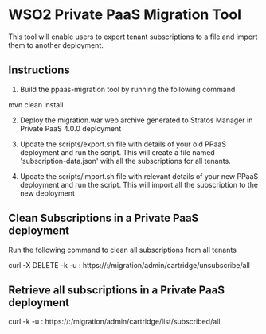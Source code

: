 # WSO2 Private PaaS Migration Tool


This tool will enable users to export tenant subscriptions to a file and import them to another deployment.

## Instructions

1. Build the ppaas-migration tool by running the following command

mvn clean install

2. Deploy the migration.war web archive generated to Stratos Manager in Private PaaS 4.0.0 deployment

3. Update the scripts/export.sh file with details of your old PPaaS deployment and run the script.
   This will create a file named 'subscription-data.json' with all the subscriptions for all tenants.

4. Update the scripts/import.sh file with relevant details of your new PPaaS deployment and run the script.
   This will import all the subscription to the new deployment



## Clean Subscriptions in a Private PaaS deployment

Run the following command to clean all subscriptions from all tenants

   curl -X DELETE -k -u <username>:<password> https://<hostname>:<port>/migration/admin/cartridge/unsubscribe/all



## Retrieve all subscriptions in a Private PaaS deployment

   curl -k -u <username>:<password> https://<hostname>:<port>/migration/admin/cartridge/list/subscribed/all